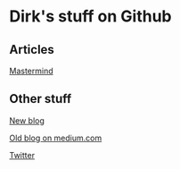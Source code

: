 # Dirk's stuff on Github

## Articles

[Mastermind](mastermind.md)

## Other stuff

[New blog](https://dnachbar.blogspot.com/)

[Old blog on medium.com](https://medium.com/@dirknbr)

[Twitter](twitter.com/dirknbr)


